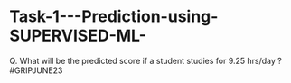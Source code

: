 # Task-1---Prediction-using-SUPERVISED-ML-
Q. What will be the predicted score if a student studies for 9.25 hrs/day ? #GRIPJUNE23
